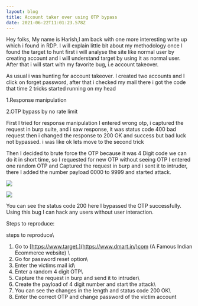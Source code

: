```yaml
---
layout: blog
title: Account taker over using OTP bypass
date: 2021-06-22T11:01:23.578Z
---
```

<!--StartFragment-->

Hey folks, My name is Harish,I am back with one more interesting write up which i found in RDP. I will explain little bit about my methodology once I found the target to hunt first i will analyse the site like normal user by creating account and i will understand target by using it as normal user. After that i will start with my favorite bug, i.e account takeover.

As usual i was hunting for account takeover. I created two accounts and I click on forget password, after that i checked my mail there i got the code that time 2 tricks started running on my head

1.Response manipulation

2.OTP bypass by no rate limit

First I tried for response manipulation I entered wrong otp, i captured the request in burp suite, and i saw response, it was status code 400 bad request then i changed the response to 200 OK and success but bad luck not bypassed. i was like ok lets move to the second trick

Then I decided to brute force the OTP because it was 4 Digit code we can do it in short time, so I requested for new OTP without seeing OTP I entered one random OTP and Captured the request in burp and i sent it to intruder, there I added the number payload 0000 to 9999 and started attack.

![](https://miro.medium.com/max/60/1*T3OKN_dr8SNB5m_6am7KhQ.png?q=20)

![](https://miro.medium.com/max/1211/1*T3OKN_dr8SNB5m_6am7KhQ.png)

You can see the status code 200 here I bypassed the OTP successfully. Using this bug I can hack any users without user interaction.

Steps to reproduce:

steps to reproduce\

1. Go to [https://www.target.](https://www.dmart.in/)com (A Famous Indian Ecommerce website) \
2. Go for password reset option\
3. Enter the victims mail id\
4. Enter a random 4 digit OTP\
5. Capture the request in burp and send it to intruder\
6. Create the payload of 4 digit number and start the attack\
7. You can see the changes in the length and status code 200 OK\
8. Enter the correct OTP and change password of the victim account

<!--EndFragment-->
